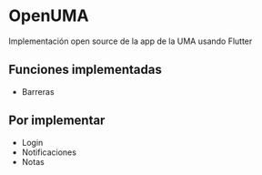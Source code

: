 # OpenUMA
Implementación open source de la app de la UMA usando Flutter

## Funciones implementadas
* Barreras

## Por implementar
* Login
* Notificaciones
* Notas
